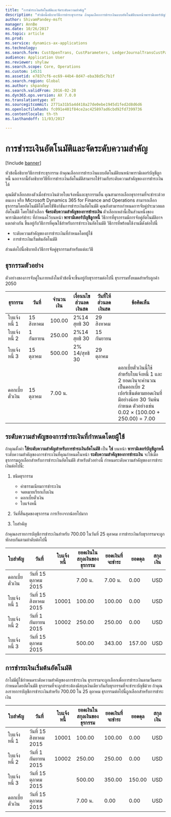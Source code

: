 ```yaml
---
title: "การชำระเงินอัตโนมัติและจัดระดับความสำคัญ"
description: "หัวข้อนี้อธิบายวิธีการชำระธุรกรรม ถ้าคุณเลือกการชำระเงินแบบอัตโนมัติบนหน้าพารามิเตอร์บัญชีลูกหนี้ นอกจากนี้ยังอธิบายวิธีที่การชำระเงินอัตโนมัติสามารถใช้ร่วมกับระดับความสำคัญของการชำระเงินได้"
author: ShivamPandey-msft
manager: AnnBe
ms.date: 10/26/2017
ms.topic: article
ms.prod: 
ms.service: dynamics-ax-applications
ms.technology: 
ms.search.form: CustOpenTrans, CustParameters, LedgerJournalTransCustPaym
audience: Application User
ms.reviewer: shylaw
ms.search.scope: Core, Operations
ms.custom: 14531
ms.assetid: e7837cf6-ec69-44b4-8d47-eba38d5c7b1f
ms.search.region: Global
ms.author: shpandey
ms.search.validFrom: 2016-02-28
ms.dyn365.ops.version: AX 7.0.0
ms.translationtype: HT
ms.sourcegitcommit: 2771a31b5a4d418a27de0ebe1945d1fed2d8d6d6
ms.openlocfilehash: fc091e401f84ce2ac425897ad6cbd92fd7399736
ms.contentlocale: th-th
ms.lasthandoff: 11/03/2017

---
```


# <a name="automatic-settlement-and-prioritization"></a>การชำระเงินอัตโนมัติและจัดระดับความสำคัญ

[!include [banner](../includes/banner.md)]

หัวข้อนี้อธิบายวิธีการชำระธุรกรรม ถ้าคุณเลือกการชำระเงินแบบอัตโนมัติบนหน้าพารามิเตอร์บัญชีลูกหนี้ นอกจากนี้ยังอธิบายวิธีที่การชำระเงินอัตโนมัติสามารถใช้ร่วมกับระดับความสำคัญของการชำระเงินได้

คุณมีตัวเลือกสองตัวเมื่อชำระเงินด้วยใบแจ้งหนี้และธุรกรรมอื่น  คุณสามารถเลือกธุรกรรมที่จะชำระด้วยตนเอง หรือ Microsoft Dynamics 365 for Finance and Operations สามารถเลือกธุรกรรมโดยอัตโนมัติได้โดยใช้ฟังก์ชันการชำระเงินอัตโนมัติ คุณยังสามารถกำหนดการจับคู่ประมวลผลอัตโนมัติ โดยใช้ตัวเลือก **จัดระดับความสำคัญของการชำระเงิน** ตัวเลือกเหล่านี้เป็นส่วนหนึ่งของ พารามิเตอร์ชำระ ที่กำหนดไว้บนหน้า **พารามิเตอร์บัญชีลูกหนี้** วิธีการที่ธุรกรรมมีการจับคู่อัตโนมัติอาจแตกต่างกัน ขึ้นอยู่กับวิธีการที่คุณใช้สำหรับการชำระเงินอัตโนมัติ วิธีการที่พร้อมใช้งานมีดังต่อไปนี้

-   ระดับความสำคัญของการชำระเงินที่กำหนดโดยผู้ใช้
-   การชำระเงินเริ่มต้นอัตโนมัติ

ส่วนต่อไปนี้อธิบายถึงวิธีการจับคู่ธุรกรรมสำหรับแต่ละวิธี

## <a name="example-transactions"></a>ธุรกรรมตัวอย่าง
ตัวอย่างของการจับคู่ในภายหลังในหัวข้อนี้จะขึ้นอยู่กับธุรกรรมต่อไปนี้ ธุรกรรมทั้งหมดสำหรับลูกค้า 2050

| ธุรกรรม   | วันที่        | จำนวนเงิน | เงื่อนนไขส่วนลดเงินสด | วันที่ให้ส่วนลดเงินสด | ข้อคิดเห็น                                                                                                                                                                                      |
|---------------|-------------|--------|---------------------|--------------------|-----------------------------------------------------------------------------------------------------------------------------------------------------------------------------------------------|
| ใบแจ้งหนี้ 1     | 15 สิงหาคม   | 100.00 | 2%14 สุทธิ 30        | 29 สิงหาคม          |                                                                                                                                                                                               |
| ใบแจ้งหนี้ 2     | 1 กันยายน | 250.00 | 2%14 สุทธิ 30        | 15 กันยายน       |                                                                                                                                                                                               |
| ใบแจ้งหนี้ 3     | 15 ตุลาคม  | 500.00 | 2% 14/สุทธิ 30        | 29 ตุลาคม         |                                                                                                                                                                                               |
| ดอกเบี้ยตั๋วเงิน | 15 ตุลาคม  | 7.00 น.   |                     |                    | ดอกเบี้ยตั๋วเงินนี้ใช้สำหรับใบแจ้งหนี้ 1 และ 2 ยอดเงินจะคำนวณเป็นดอกเบี้ย 2 เปอร์เซ็นต์ตามยอดเงินที่มีอย่างน้อย 30 วันพ้นกำหนด ตัวอย่างเช่น 0.02 × (100.00 + 250.00) = 7.00 |

## <a name="user-defined-settlement-priority"></a>ระดับความสำคัญของการชำระเงินที่กำหนดโดยผู้ใช้
ถ้าคุณตั้งค่า **ใช้ระดับความสำคัญสำหรับการชำระเงินอัตโนมัติ** เป็น **ใช่** บนหน้า **พารามิเตอร์บัญชีลูกหนี้** ระดับความสำคัญของการชำระเงินที่คุณกำหนดในหน้า **ระดับความสำคัญของการชำระเงิน** จะใช้เมื่อธุรกรรมถูกเลือกสำหรับการชำระเงินอัตโนมัติ สำหรับตัวอย่างนี้ กำหนดระดับความสำคัญของการชำระเงินต่อไปนี้:

1.  ชนิดธุรกรรม
    -   ค่าธรรมเนียมการชำระเงิน
    -   จดหมายเรียกเก็บเงิน
    -   ดอกเบี้ยตั๋วเงิน
    -   ใบแจ้งหนี้

2.  วันที่สิ้นสุดของธุรกรรม การเรียงจากน้อยไปมาก
3.  ใบสำคัญ

ถ้าคุณลงรายการบัญชีการชำระเงินสำหรับ 700.00 ในวันที่ 25 ตุลาคม การชำระเงินกับธุรกรรมจะถูกหักลบกันตามลำดับต่อไปนี้

| ใบสำคัญ       | วันที่       | ใบแจ้งหนี้ | ยอดเงินในสกุลเงินของธุรกรรม | ยอดเงินที่จะชำระ | ยอดดุล | สกุลเงิน |
|---------------|------------|---------|--------------------------------|------------------|---------|----------|
| ดอกเบี้ยตั๋วเงิน | วันที่ 15 ตุลาคม 2015 |         | 7.00 น.                           | 7.00 น.             | 0.00    | USD      |
| ใบแจ้งหนี้ 1     | วันที่ 15 สิงหาคม 2015  | 10001   | 100.00                         | 100.00           | 0.00    | USD      |
| ใบแจ้งหนี้ 2     | วันที่ 1 กันยายน 2015   | 10002   | 250.00                         | 250.00           | 0.00    | USD      |
| ใบแจ้งหนี้ 3     | วันที่ 15 ตุลาคม 2015 |         | 500.00                         | 343.00           | 157.00  | USD      |

## <a name="default-automatic-settlement"></a>การชำระเงินเริ่มต้นอัตโนมัติ
ถ้าไม่มีผู้ใช้กำหนดระดับความสำคัญของการชำระเงิน ธุรกรรมจะถูกเลือกเพื่อการชำระเงินตามวันครบกำหนดโดยอัตโนมัติ ธุรกรรมที่จะถูกชำระต้องมีสกุลเงินเดียวกันกับธุรกรรมที่จะชำระบัญชีด้วย ถ้าคุณลงรายการบัญชีการชำระเงินสำหรับ 700.00 ใน 25 ตุลาคม ธุรกรรมต่อไปนี้ถูกเลือกสำหรับการชำระเงิน

| ใบสำคัญ       | วันที่       | ใบแจ้งหนี้ | ยอดเงินในสกุลเงินของธุรกรรม | ยอดเงินที่จะชำระ | ยอดดุล | สกุลเงิน |
|---------------|------------|---------|--------------------------------|------------------|---------|----------|
| ใบแจ้งหนี้ 1     | วันที่ 15 สิงหาคม 2015  | 10001   | 100.00                         | 100.00           | 0.00    | USD      |
| ใบแจ้งหนี้ 2     | วันที่ 1 กันยายน 2015   | 10002   | 250.00                         | 250.00           | 0.00    | USD      |
| ใบแจ้งหนี้ 3     | วันที่ 15 ตุลาคม 2015 |         | 500.00                         | 350.00           | 150.00  | USD      |
| ดอกเบี้ยตั๋วเงิน | วันที่ 15 ตุลาคม 2015 |         | 7.00 น.                           | 0.00             | 0.00    | USD      |






